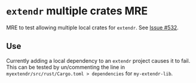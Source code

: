 # `extendr` multiple crates MRE
MRE to test allowing multiple local crates for `extendr`.
See [Issue #532](https://github.com/extendr/extendr/issues/532).

## Use
Currently adding a local dependency to an `extendr` project causes it to fail.
This can be tested by un/commenting the line in `myextendr/src/rust/Cargo.toml > dependencies` for `my-extendr-lib`.
